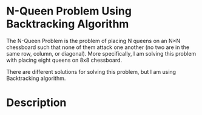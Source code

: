 # N-Queen Problem Using Backtracking Algorithm
The N-Queen Problem is the problem of placing N queens on an N×N chessboard such that none of them attack one another (no two are in the same row, column, or diagonal).  More specifically, I am solving this problem with placing eight queens on 8x8 chessboard.

There are different solutions for solving this problem, but I am using Backtracking algorithm. 

# Description
